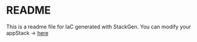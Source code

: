 # README
This is a readme file for IaC generated with StackGen.
You can modify your appStack -> [here](http://cloud.stackgen.com/appstacks/3994e384-8e8c-4a88-a02b-6e2519bfc399)
